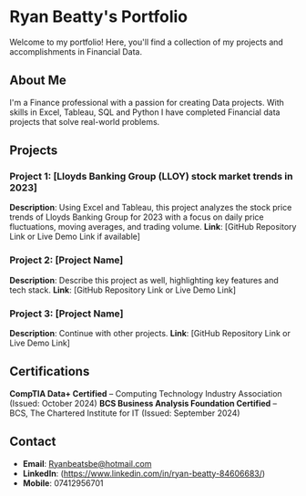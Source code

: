 # Ryan Beatty's Portfolio

Welcome to my portfolio! Here, you'll find a collection of my projects and accomplishments in Financial Data.

## About Me
I'm a Finance professional with a passion for creating Data projects. With skills in Excel, Tableau, SQL and Python I have completed Financial data projects that solve real-world problems.

## Projects

### Project 1: [Lloyds Banking Group (LLOY) stock market trends in 2023]
**Description**: Using Excel and Tableau, this project analyzes the stock price trends of Lloyds Banking Group for 2023 with a focus on daily price fluctuations, moving averages, and trading volume.
**Link**: [GitHub Repository Link or Live Demo Link if available]

### Project 2: [Project Name]
**Description**: Describe this project as well, highlighting key features and tech stack.
**Link**: [GitHub Repository Link or Live Demo Link]

### Project 3: [Project Name]
**Description**: Continue with other projects.
**Link**: [GitHub Repository Link or Live Demo Link]

## Certifications
**CompTIA Data+ Certified** – Computing Technology Industry Association (Issued: October 2024)
**BCS Business Analysis Foundation Certified** – BCS, The Chartered Institute for IT (Issued: September 2024)

## Contact
- **Email**: Ryanbeatsbe@hotmail.com
- **LinkedIn**: (https://www.linkedin.com/in/ryan-beatty-84606683/)
- **Mobile**: 07412956701
